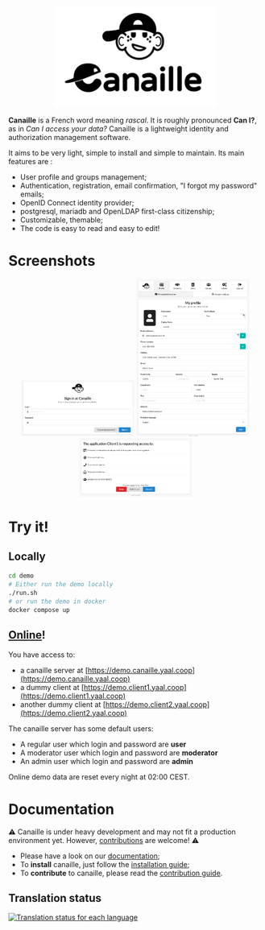 <div align="center">
    <img src="canaille/static/img/canaille-full.png" height="200" alt="Canaille" />
</div>

**Canaille** is a French word meaning *rascal*. It is roughly pronounced **Can I?**,
as in *Can I access your data?* Canaille is a lightweight identity and authorization management software.

It aims to be very light, simple to install and simple to maintain. Its main features are :
- User profile and groups management;
- Authentication, registration, email confirmation, "I forgot my password" emails;
- OpenID Connect identity provider;
- postgresql, mariadb and OpenLDAP first-class citizenship;
- Customizable, themable;
- The code is easy to read and easy to edit!

# Screenshots

<div align="center">
    <img src="doc/_static/login.png" width="225" alt="Canaille login page" />
    <img src="doc/_static/profile.png" width="225" alt="Canaille profile page" />
    <img src="doc/_static/consent.png" width="225" alt="Canaille consent page" />
</div>

# Try it!

## Locally

```bash
cd demo
# Either run the demo locally
./run.sh
# or run the demo in docker
docker compose up
```

## [Online](https://demo.canaille.yaal.coop)!

You have access to:
- a canaille server at [https://demo.canaille.yaal.coop](https://demo.canaille.yaal.coop)
- a dummy client at [https://demo.client1.yaal.coop](https://demo.client1.yaal.coop)
- another dummy client at [https://demo.client2.yaal.coop](https://demo.client2.yaal.coop)

The canaille server has some default users:
- A regular user which login and password are **user**
- A moderator user which login and password are **moderator**
- An admin user which login and password are **admin**

Online demo data are reset every night at 02:00 CEST.

# Documentation

⚠ Canaille is under heavy development and may not fit a production environment yet. However, [contributions](CONTRIBUTING.rst) are welcome! ⚠

- Please have a look on our [documentation](https://canaille.readthedocs.io);
- To **install** canaille, just follow the [installation guide](https://canaille.readthedocs.io/en/latest/install.html);
- To **contribute** to canaille, please read the [contribution guide](https://canaille.readthedocs.io/en/latest/contributing.html).

## Translation status

[![Translation status for each language](https://hosted.weblate.org/widgets/canaille/-/canaille/multi-blue.svg)](https://hosted.weblate.org/engage/canaille/?utm_source=widget)
